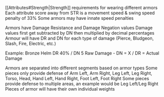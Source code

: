 [[Attributes#Strength|Strength]] requirements for wearing different armors
Each attribute score away from STR is a movement speed & swing speed penalty of 33%
Some armors may have innate speed penalties

Armors have Damage Resistance and Damage Negation values
Damage values first get subtracted by DN then multiplied by decimal percentages
Armour will have DR and DN for each type of damage (Pierce, Bludgeon, Slash, Fire, Electric, etc.)

Example:
Bronze Helm DR 40% / DN 5
Raw Damage - DN = X / DR = Actual Damage

Armors are separated into different segments based on armor types
Some pieces only provide defense of Arm Left, Arm Right, Leg Left, Leg Right, Torso, Head, Hand Left, Hand Right, Foot Left, Foot Right
Some pieces provide defense to multiple areas, an example would be Leg Left/Leg Right
Pieces of armor will have their own individual weights